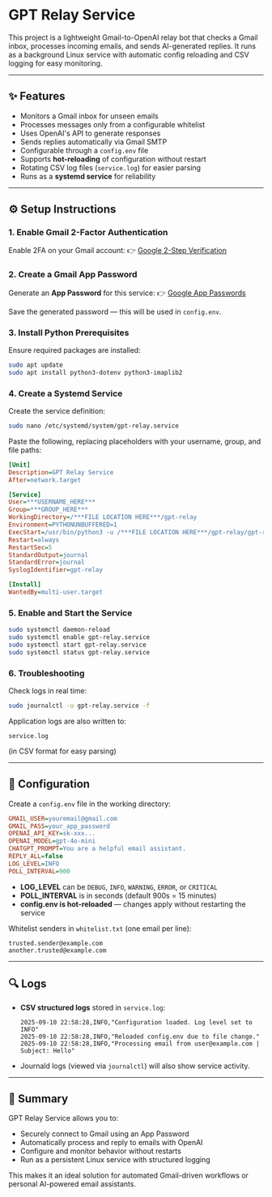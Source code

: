 # GPT Relay Service

This project is a lightweight Gmail-to-OpenAI relay bot that checks a Gmail inbox, processes incoming emails, and sends AI-generated replies. It runs as a background Linux service with automatic config reloading and CSV logging for easy monitoring.

---

## ✨ Features

* Monitors a Gmail inbox for unseen emails
* Processes messages only from a configurable whitelist
* Uses OpenAI's API to generate responses
* Sends replies automatically via Gmail SMTP
* Configurable through a `config.env` file
* Supports **hot-reloading** of configuration without restart
* Rotating CSV log files (`service.log`) for easier parsing
* Runs as a **systemd service** for reliability

---

## ⚙️ Setup Instructions

### 1. Enable Gmail 2-Factor Authentication

Enable 2FA on your Gmail account:
👉 [Google 2-Step Verification](https://myaccount.google.com/signinoptions/two-step-verification)

### 2. Create a Gmail App Password

Generate an **App Password** for this service:
👉 [Google App Passwords](https://myaccount.google.com/apppasswords)

Save the generated password — this will be used in `config.env`.

### 3. Install Python Prerequisites

Ensure required packages are installed:

```bash
sudo apt update
sudo apt install python3-dotenv python3-imaplib2
```

### 4. Create a Systemd Service

Create the service definition:

```bash
sudo nano /etc/systemd/system/gpt-relay.service
```

Paste the following, replacing placeholders with your username, group, and file paths:

```ini
[Unit]
Description=GPT Relay Service
After=network.target

[Service]
User=***USERNAME_HERE***
Group=***GROUP_HERE***
WorkingDirectory=/***FILE LOCATION HERE***/gpt-relay
Environment=PYTHONUNBUFFERED=1
ExecStart=/usr/bin/python3 -u /***FILE LOCATION HERE***/gpt-relay/gpt-relay.py
Restart=always
RestartSec=5
StandardOutput=journal
StandardError=journal
SyslogIdentifier=gpt-relay

[Install]
WantedBy=multi-user.target
```

### 5. Enable and Start the Service

```bash
sudo systemctl daemon-reload
sudo systemctl enable gpt-relay.service
sudo systemctl start gpt-relay.service
sudo systemctl status gpt-relay.service
```

### 6. Troubleshooting

Check logs in real time:

```bash
sudo journalctl -u gpt-relay.service -f
```

Application logs are also written to:

```
service.log
```

(in CSV format for easy parsing)

---

## 📄 Configuration

Create a `config.env` file in the working directory:

```ini
GMAIL_USER=youremail@gmail.com
GMAIL_PASS=your_app_password
OPENAI_API_KEY=sk-xxx...
OPENAI_MODEL=gpt-4o-mini
CHATGPT_PROMPT=You are a helpful email assistant.
REPLY_ALL=false
LOG_LEVEL=INFO
POLL_INTERVAL=900
```

* **LOG\_LEVEL** can be `DEBUG`, `INFO`, `WARNING`, `ERROR`, or `CRITICAL`
* **POLL\_INTERVAL** is in seconds (default 900s = 15 minutes)
* **config.env is hot-reloaded** — changes apply without restarting the service

Whitelist senders in `whitelist.txt` (one email per line):

```
trusted.sender@example.com
another.trusted@example.com
```

---

## 🔍 Logs

* **CSV structured logs** stored in `service.log`:

  ```csv
  2025-09-10 22:58:28,INFO,"Configuration loaded. Log level set to INFO"
  2025-09-10 22:58:28,INFO,"Reloaded config.env due to file change."
  2025-09-10 22:58:28,INFO,"Processing email from user@example.com | Subject: Hello"
  ```

* Journald logs (viewed via `journalctl`) will also show service activity.

---

## 🚀 Summary

GPT Relay Service allows you to:

* Securely connect to Gmail using an App Password
* Automatically process and reply to emails with OpenAI
* Configure and monitor behavior without restarts
* Run as a persistent Linux service with structured logging

This makes it an ideal solution for automated Gmail-driven workflows or personal AI-powered email assistants.
